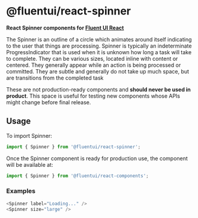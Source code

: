 # @fluentui/react-spinner

**React Spinner components for [Fluent UI React](https://developer.microsoft.com/en-us/fluentui)**

The Spinner is an outline of a circle which animates around itself indicating to the user that things are processing. Spinner is typically an indeterminate ProgressIndicator that is used when it is unknown how long a task will take to complete. They can be various sizes, located inline with content or centered. They generally appear while an action is being processed or committed. They are subtle and generally do not take up much space, but are transitions from the completed task

These are not production-ready components and **should never be used in product**. This space is useful for testing new components whose APIs might change before final release.

## Usage

To import Spinner:

```js
import { Spinner } from '@fluentui/react-spinner';
```

Once the Spinner component is ready for production use, the component will be available at:

```js
import { Spinner } from '@fluentui/react-components';
```

### Examples

```js
<Spinner label="Loading..." />
<Spinner size="large" />
```
